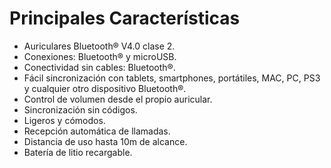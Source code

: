 Principales Características
=========
* Auriculares Bluetooth® V4.0 clase 2.
*	Conexiones: Bluetooth® y microUSB.
*	Conectividad sin cables: Bluetooth®.
*	Fácil sincronización con tablets, smartphones, portátiles, MAC, PC, PS3 y cualquier otro dispositivo Bluetooth®.
*	Control de volumen desde el propio auricular.
*	Sincronización sin códigos.
*	Ligeros y cómodos.
*	Recepción automática de llamadas.
*	Distancia de uso hasta 10m de alcance.
*	Batería de litio recargable.
